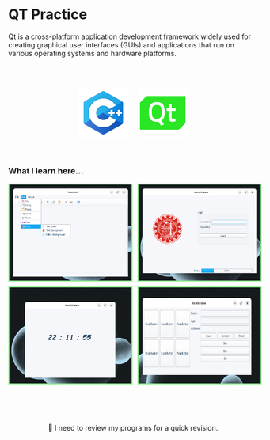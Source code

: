# QT Practice 

Qt is a cross-platform application development framework widely used for creating graphical user interfaces (GUIs) and applications that run on various operating systems and hardware platforms.


<br><br>
<div style="display: flex; align-items: center; justify-content: center;gap: 20px" align="center">
<img src="screenshots/c++.png" alt="c++"/>
<img src="screenshots/qt.png" alt="QT"/>
</div>
<br><br>

### What I learn here...
<div style="display: flex;flex-direction: column; grid-gap: 10px;">
   <div style="display: flex; grid-gap: 10px;">
        <img src="screenshots/1.png" alt="screenshots" width="49%" style="border: 2px solid lightgreen"/>
        <img src="screenshots/2.png" alt="screenshots" width="49%" style="border: 2px solid lightgreen"/>
    </div>
   <div style="display: flex; grid-gap: 10px;">
        <img src="screenshots/3.png" alt="screenshots" width="49%" style="border: 2px solid lightgreen"/>
        <img src="screenshots/4.png" alt="screenshots" width="49%" style="border: 2px solid lightgreen"/>
    </div>
</div>
<br>


<br><br>
<div align="center">
<p>🔋 I need to review my programs for a quick revision.</p>
</div>